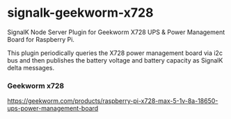 # signalk-geekworm-x728  
SignalK Node Server Plugin for Geekworm X728 UPS & Power Management Board for Raspberry Pi.  

This plugin periodically queries the X728 power management board via i2c bus and then publishes the battery voltage and battery capacity as SignalK delta messages.

### Geekworm x728
https://geekworm.com/products/raspberry-pi-x728-max-5-1v-8a-18650-ups-power-management-board  